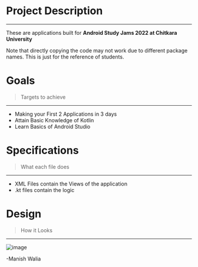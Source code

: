 # **Project Description**

---

These are applications built for **Android Study Jams 2022 at Chitkara University**

Note that directly copying the code may not work due to different package names. This is just for the reference of students.

# Goals

> Targets to achieve

---

- Making your First 2 Applications in 3 days
- Attain Basic Knowledge of Kotlin
- Learn Basics of Android Studio

# Specifications

> What each file does

---

- XML Files contain the Views of the application
- .kt files contain the logic

# Design

> How it Looks

---
![image](https://user-images.githubusercontent.com/78153901/148685200-dea9363c-67bb-4666-9397-aaf04c887af6.png)

-Manish Walia
